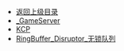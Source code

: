 - [返回上级目录](../_sidebar.md)
- [_GameServer](_GameServer.md)
- [KCP](KCP.md)
- [RingBuffer_Disruptor_无锁队列](RingBuffer_Disruptor_无锁队列.md)